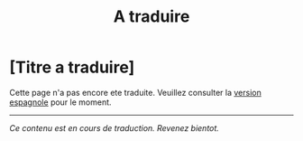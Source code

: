 ﻿---
title: [A traduire]
---

<!-- TODO: translation missing - French version -->

# [Titre a traduire]

Cette page n'a pas encore ete traduite. Veuillez consulter la [version espagnole](/es/mitos-tecnologia) pour le moment.

---

*Ce contenu est en cours de traduction. Revenez bientot.*
